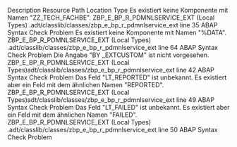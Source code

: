Description	Resource	Path	Location	Type
Es existiert keine Komponente mit Namen "ZZ_TECH_FACHBE".	ZBP_E_BP_R_PDMNLSERVICE_EXT (Local Types)	.adt/classlib/classes/zbp_e_bp_r_pdmnlservice_ext	line 35	ABAP Syntax Check Problem
Es existiert keine Komponente mit Namen "%DATA".	ZBP_E_BP_R_PDMNLSERVICE_EXT (Local Types)	.adt/classlib/classes/zbp_e_bp_r_pdmnlservice_ext	line 64	ABAP Syntax Check Problem
Die Angabe "BY \_EXTCUSTOM" ist nicht vorgesehen.	ZBP_E_BP_R_PDMNLSERVICE_EXT (Local Types)adt/classlib/classes/zbp_e_bp_r_pdmnlservice_ext	line 42	ABAP Syntax Check Problem
Das Feld "LT_REPORTED" ist unbekannt. Es existiert aber ein Feld mit dem ähnlichen Namen "REPORTED".	ZBP_E_BP_R_PDMNLSERVICE_EXT (Local Types)adt/classlib/classes/zbp_e_bp_r_pdmnlservice_ext	line 49	ABAP Syntax Check Problem
Das Feld "LT_FAILED" ist unbekannt. Es existiert aber ein Feld mit dem ähnlichen Namen "FAILED".	ZBP_E_BP_R_PDMNLSERVICE_EXT (Local Types)	.adt/classlib/classes/zbp_e_bp_r_pdmnlservice_ext	line 50	ABAP Syntax Check Problem
